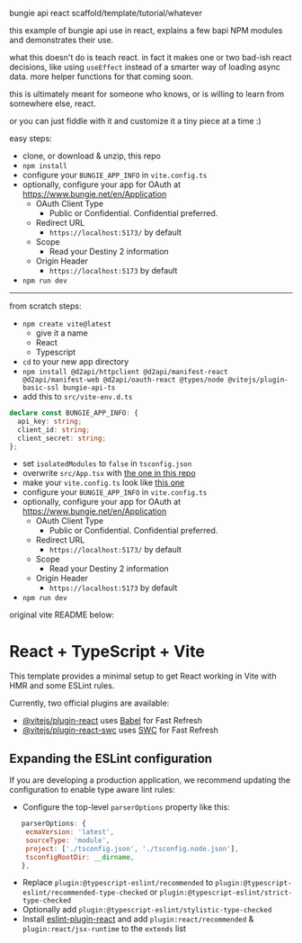 bungie api react scaffold/template/tutorial/whatever

this example of bungie api use in react, explains a few bapi NPM modules and demonstrates their use.

what this doesn't do is teach react. in fact it makes one or two bad-ish react decisions, like using `useEffect` instead of a smarter way of loading async data. more helper functions for that coming soon.

this is ultimately meant for someone who knows, or is willing to learn from somewhere else, react.

or you can just fiddle with it and customize it a tiny piece at a time :)

easy steps:
- clone, or download & unzip, this repo
- `npm install`
- configure your `BUNGIE_APP_INFO` in `vite.config.ts`
- optionally, configure your app for OAuth at https://www.bungie.net/en/Application
  - OAuth Client Type
    - Public or Confidential. Confidential preferred.
  - Redirect URL
    - `https://localhost:5173/`   by default
  - Scope
    - Read your Destiny 2 information
  - Origin Header
    - `https://localhost:5173`   by default
- `npm run dev`

<hr/>

from scratch steps:
- `npm create vite@latest`
  - give it a name
  - React
  - Typescript
- `cd` to your new app directory
-  `npm install @d2api/httpclient @d2api/manifest-react @d2api/manifest-web @d2api/oauth-react @types/node @vitejs/plugin-basic-ssl bungie-api-ts`
- add this to `src/vite-env.d.ts`  
```ts
declare const BUNGIE_APP_INFO: {
  api_key: string;
  client_id: string;
  client_secret: string;
};
```
- set `isolatedModules` to `false` in `tsconfig.json`
- overwrite `src/App.tsx` with [the one in this repo](https://raw.githubusercontent.com/nev-r/bungie-api-scaffold/main/src/App.tsx)
- make your `vite.config.ts` look like [this one](https://github.com/nev-r/bungie-api-scaffold/blob/main/vite.config.ts)
- configure your `BUNGIE_APP_INFO` in `vite.config.ts`
- optionally, configure your app for OAuth at https://www.bungie.net/en/Application
  - OAuth Client Type
    - Public or Confidential. Confidential preferred.
  - Redirect URL
    - `https://localhost:5173/`   by default
  - Scope
    - Read your Destiny 2 information
  - Origin Header
    - `https://localhost:5173`   by default
- `npm run dev`

original vite README below:

# React + TypeScript + Vite

This template provides a minimal setup to get React working in Vite with HMR and some ESLint rules.

Currently, two official plugins are available:

- [@vitejs/plugin-react](https://github.com/vitejs/vite-plugin-react/blob/main/packages/plugin-react/README.md) uses [Babel](https://babeljs.io/) for Fast Refresh
- [@vitejs/plugin-react-swc](https://github.com/vitejs/vite-plugin-react-swc) uses [SWC](https://swc.rs/) for Fast Refresh

## Expanding the ESLint configuration

If you are developing a production application, we recommend updating the configuration to enable type aware lint rules:

- Configure the top-level `parserOptions` property like this:

```js
   parserOptions: {
    ecmaVersion: 'latest',
    sourceType: 'module',
    project: ['./tsconfig.json', './tsconfig.node.json'],
    tsconfigRootDir: __dirname,
   },
```

- Replace `plugin:@typescript-eslint/recommended` to `plugin:@typescript-eslint/recommended-type-checked` or `plugin:@typescript-eslint/strict-type-checked`
- Optionally add `plugin:@typescript-eslint/stylistic-type-checked`
- Install [eslint-plugin-react](https://github.com/jsx-eslint/eslint-plugin-react) and add `plugin:react/recommended` & `plugin:react/jsx-runtime` to the `extends` list
